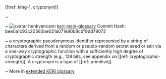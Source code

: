 [[tref: kmg-1, cryptonym]]

~ <!-- This is a copy of the saved remote text. Remove it if you like. It is automatically (re)generated -->

~ <span class="meta-info"><span>![avatar](https://avatars.githubusercontent.com/u/479356?v=4) henkvancann</span> <span>[keri-main-glossary](https://github.com/henkvancann/keri-main-glossary)</span> <span class="commit-hash">Commit Hash: bee0a1c93c20563be021a071e80b8cdf9dd79072</span></span>

~ a cryptographic pseudonymous identifier represented by a string of characters derived from a random or pseudo-random secret seed or salt via a one-way cryptographic function with a sufficiently high degree of cryptographic strength (e.g., 128 bits, see appendix on [[ref: cryptographic-strength]]. A cryptonym is a type of [[ref: primitive]]. 

~ More in <a href="https://weboftrust.github.io/WOT-terms/docs/glossary/cryptonym">extended KERI glossary</a>
